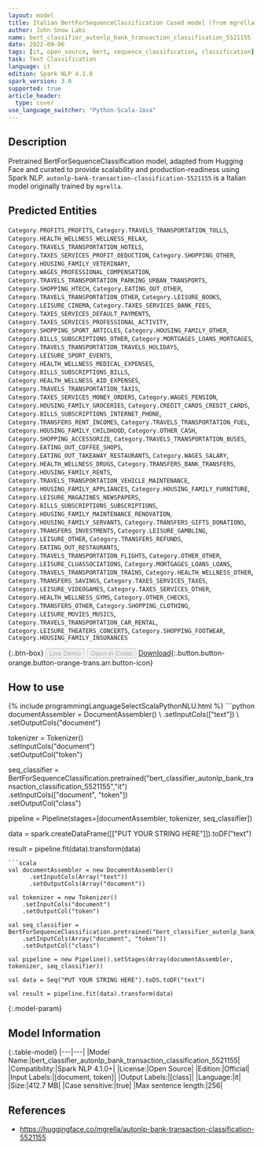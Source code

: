 ```yaml
---
layout: model
title: Italian BertForSequenceClassification Cased model (from mgrella)
author: John Snow Labs
name: bert_classifier_autonlp_bank_transaction_classification_5521155
date: 2022-09-06
tags: [it, open_source, bert, sequence_classification, classification]
task: Text Classification
language: it
edition: Spark NLP 4.1.0
spark_version: 3.0
supported: true
article_header:
  type: cover
use_language_switcher: "Python-Scala-Java"
---
```


## Description

Pretrained BertForSequenceClassification model, adapted from Hugging Face and curated to provide scalability and production-readiness using Spark NLP. `autonlp-bank-transaction-classification-5521155` is a Italian model originally trained by `mgrella`.

## Predicted Entities

`Category.PROFITS_PROFITS`, `Category.TRAVELS_TRANSPORTATION_TOLLS`, `Category.HEALTH_WELLNESS_WELLNESS_RELAX`, `Category.TRAVELS_TRANSPORTATION_HOTELS`, `Category.TAXES_SERVICES_PROFIT_DEDUCTION`, `Category.SHOPPING_OTHER`, `Category.HOUSING_FAMILY_VETERINARY`, `Category.WAGES_PROFESSIONAL_COMPENSATION`, `Category.TRAVELS_TRANSPORTATION_PARKING_URBAN_TRANSPORTS`, `Category.SHOPPING_HTECH`, `Category.EATING_OUT_OTHER`, `Category.TRAVELS_TRANSPORTATION_OTHER`, `Category.LEISURE_BOOKS`, `Category.LEISURE_CINEMA`, `Category.TAXES_SERVICES_BANK_FEES`, `Category.TAXES_SERVICES_DEFAULT_PAYMENTS`, `Category.TAXES_SERVICES_PROFESSIONAL_ACTIVITY`, `Category.SHOPPING_SPORT_ARTICLES`, `Category.HOUSING_FAMILY_OTHER`, `Category.BILLS_SUBSCRIPTIONS_OTHER`, `Category.MORTGAGES_LOANS_MORTGAGES`, `Category.TRAVELS_TRANSPORTATION_TRAVELS_HOLIDAYS`, `Category.LEISURE_SPORT_EVENTS`, `Category.HEALTH_WELLNESS_MEDICAL_EXPENSES`, `Category.BILLS_SUBSCRIPTIONS_BILLS`, `Category.HEALTH_WELLNESS_AID_EXPENSES`, `Category.TRAVELS_TRANSPORTATION_TAXIS`, `Category.TAXES_SERVICES_MONEY_ORDERS`, `Category.WAGES_PENSION`, `Category.HOUSING_FAMILY_GROCERIES`, `Category.CREDIT_CARDS_CREDIT_CARDS`, `Category.BILLS_SUBSCRIPTIONS_INTERNET_PHONE`, `Category.TRANSFERS_RENT_INCOMES`, `Category.TRAVELS_TRANSPORTATION_FUEL`, `Category.HOUSING_FAMILY_CHILDHOOD`, `Category.OTHER_CASH`, `Category.SHOPPING_ACCESSORIZE`, `Category.TRAVELS_TRANSPORTATION_BUSES`, `Category.EATING_OUT_COFFEE_SHOPS`, `Category.EATING_OUT_TAKEAWAY_RESTAURANTS`, `Category.WAGES_SALARY`, `Category.HEALTH_WELLNESS_DRUGS`, `Category.TRANSFERS_BANK_TRANSFERS`, `Category.HOUSING_FAMILY_RENTS`, `Category.TRAVELS_TRANSPORTATION_VEHICLE_MAINTENANCE`, `Category.HOUSING_FAMILY_APPLIANCES`, `Category.HOUSING_FAMILY_FURNITURE`, `Category.LEISURE_MAGAZINES_NEWSPAPERS`, `Category.BILLS_SUBSCRIPTIONS_SUBSCRIPTIONS`, `Category.HOUSING_FAMILY_MAINTENANCE_RENOVATION`, `Category.HOUSING_FAMILY_SERVANTS`, `Category.TRANSFERS_GIFTS_DONATIONS`, `Category.TRANSFERS_INVESTMENTS`, `Category.LEISURE_GAMBLING`, `Category.LEISURE_OTHER`, `Category.TRANSFERS_REFUNDS`, `Category.EATING_OUT_RESTAURANTS`, `Category.TRAVELS_TRANSPORTATION_FLIGHTS`, `Category.OTHER_OTHER`, `Category.LEISURE_CLUASSOCIATIONS`, `Category.MORTGAGES_LOANS_LOANS`, `Category.TRAVELS_TRANSPORTATION_TRAINS`, `Category.HEALTH_WELLNESS_OTHER`, `Category.TRANSFERS_SAVINGS`, `Category.TAXES_SERVICES_TAXES`, `Category.LEISURE_VIDEOGAMES`, `Category.TAXES_SERVICES_OTHER`, `Category.HEALTH_WELLNESS_GYMS`, `Category.OTHER_CHECKS`, `Category.TRANSFERS_OTHER`, `Category.SHOPPING_CLOTHING`, `Category.LEISURE_MOVIES_MUSICS`, `Category.TRAVELS_TRANSPORTATION_CAR_RENTAL`, `Category.LEISURE_THEATERS_CONCERTS`, `Category.SHOPPING_FOOTWEAR`, `Category.HOUSING_FAMILY_INSURANCES`

{:.btn-box}
<button class="button button-orange" disabled>Live Demo</button>
<button class="button button-orange" disabled>Open in Colab</button>
[Download](https://s3.amazonaws.com/auxdata.johnsnowlabs.com/public/models/bert_classifier_autonlp_bank_transaction_classification_5521155_it_4.1.0_3.0_1662502555976.zip){:.button.button-orange.button-orange-trans.arr.button-icon}

## How to use



<div class="tabs-box" markdown="1">
{% include programmingLanguageSelectScalaPythonNLU.html %}
```python
documentAssembler = DocumentAssembler() \
    .setInputCols(["text"]) \
    .setOutputCols("document")

tokenizer = Tokenizer() \
    .setInputCols("document") \
    .setOutputCol("token")

seq_classifier = BertForSequenceClassification.pretrained("bert_classifier_autonlp_bank_transaction_classification_5521155","it") \
    .setInputCols(["document", "token"]) \
    .setOutputCol("class")
    
pipeline = Pipeline(stages=[documentAssembler, tokenizer, seq_classifier])

data = spark.createDataFrame([["PUT YOUR STRING HERE"]]).toDF("text")

result = pipeline.fit(data).transform(data)
```
```scala
val documentAssembler = new DocumentAssembler() 
      .setInputCols(Array("text")) 
      .setOutputCols(Array("document"))
      
val tokenizer = new Tokenizer()
    .setInputCols("document")
    .setOutputCol("token")
 
val seq_classifier = BertForSequenceClassification.pretrained("bert_classifier_autonlp_bank_transaction_classification_5521155","it") 
    .setInputCols(Array("document", "token")) 
    .setOutputCol("class")
   
val pipeline = new Pipeline().setStages(Array(documentAssembler, tokenizer, seq_classifier))

val data = Seq("PUT YOUR STRING HERE").toDS.toDF("text")

val result = pipeline.fit(data).transform(data)
```
</div>

{:.model-param}
## Model Information

{:.table-model}
|---|---|
|Model Name:|bert_classifier_autonlp_bank_transaction_classification_5521155|
|Compatibility:|Spark NLP 4.1.0+|
|License:|Open Source|
|Edition:|Official|
|Input Labels:|[document, token]|
|Output Labels:|[class]|
|Language:|it|
|Size:|412.7 MB|
|Case sensitive:|true|
|Max sentence length:|256|

## References

- https://huggingface.co/mgrella/autonlp-bank-transaction-classification-5521155